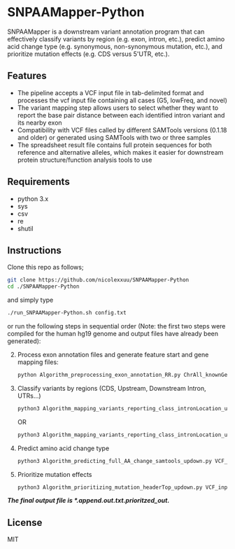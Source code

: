 # SNPAAMapper-Python

SNPAAMapper is a downstream variant annotation program that can effectively classify variants by region (e.g. exon, intron, etc.), predict amino acid change type (e.g. synonymous, non-synonymous mutation, etc.), and prioritize mutation effects (e.g. CDS versus 5'UTR, etc.).

## Features

- The pipeline accepts a VCF input file in tab-delimited format and processes the vcf input file containing all cases (G5, lowFreq, and novel)
- The variant mapping step allows users to select whether they want to report the base pair distance between each identified intron variant and its nearby exon
- Compatibility with VCF files called by different SAMTools versions (0.1.18 and older) or generated using SAMTools with two or three samples
-  The spreadsheet result file contains full protein sequences for both reference and alternative alleles, which makes it easier for downstream protein structure/function analysis tools to use

## Requirements

- python 3.x
- sys
- csv
- re
- shutil

## Instructions

Clone this repo as follows;

```sh
git clone https://github.com/nicolexxuu/SNPAAMapper-Python
cd ./SNPAAMapper-Python
```

and simply type

```sh
./run_SNPAAMapper-Python.sh config.txt
```

or run the following steps in sequential order (Note: the first two steps were compiled for the human hg19 genome and output files have already been generated):

<!-- 1. Generate annotation file:

    ```sh
    python3 Algorithm_generating_annotation_exon.py ChrAll_knownGene.txt
    ```
    -->
2. Process exon annotation files and generate feature start and gene mapping files:

    ```sh
    python Algorithm_preprocessing_exon_annotation_RR.py ChrAll_knownGene.txt.exon
    ```
    
3. Classify variants by regions (CDS, Upstream, Downstream Intron, UTRs...)

    ```sh
    python3 Algorithm_mapping_variants_reporting_class_intronLocation_updown.py ChrAll_knownGene.txt.exon VCF_input_file_in_tab_delimited_format.vcf
    ```
    
    OR
    
    ```sh
    python3 Algorithm_mapping_variants_reporting_class_intronLocation_updown.py ChrAll_knownGene.txt.exon VCF_input_file_in_tab_delimited_format.vcf IntronExon_boundary_in_bp
    ```
    
4. Predict amino acid change type

    ```sh
    python3 Algorithm_predicting_full_AA_change_samtools_updown.py VCF_input_file_in_tab_delimited_format.vcf.append kgXref.txt hg19_CDSIntronWithSign.txt.out ChrAll_knownGene.txt > VCF_input_file_in_tab_delimited_format.vcf.out.txt
    ```
    
5. Prioritize mutation effects

    ```sh
    python3 Algorithm_prioritizing_mutation_headerTop_updown.py VCF_input_file_in_tab_delimited_format.vcf.append.out.txt
    ```

***The final output file is \*.append.out.txt.prioritzed_out.***

## License

MIT
